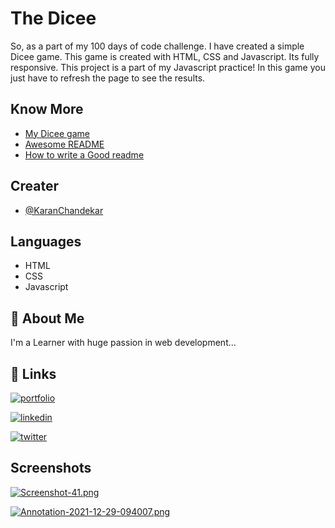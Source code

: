 
# The Dicee

So, as a part of my 100 days of code challenge. I have created a simple Dicee game. This game is created with HTML, CSS and Javascript. Its fully responsive. This project is a part of my Javascript practice! In this game you just have to refresh the page to see the results.


## Know More

 - [My Dicee game](https://karanchandekar.github.io/TheDicee/)
 - [Awesome README](https://github.com/matiassingers/awesome-readme)
 - [How to write a Good readme](https://bulldogjob.com/news/449-how-to-write-a-good-readme-for-your-github-project)


## Creater

- [@KaranChandekar](https://github.com/KaranChandekar)


## Languages

- HTML
- CSS
- Javascript


## 🚀 About Me
I'm a Learner with huge passion in web development...


## 🔗 Links
[![portfolio](https://img.shields.io/badge/my_portfolio-000?style=for-the-badge&logo=ko-fi&logoColor=white)](https://portfolio-me-karanchandekar.vercel.app/)

[![linkedin](https://img.shields.io/badge/linkedin-0A66C2?style=for-the-badge&logo=linkedin&logoColor=white)](https://www.linkedin.com/in/karan-chandekar-a87263219/)

[![twitter](https://img.shields.io/badge/twitter-1DA1F2?style=for-the-badge&logo=twitter&logoColor=white)](https://twitter.com/karan_chandekar)


## Screenshots

[![Screenshot-41.png](https://i.postimg.cc/jSGgTvHZ/Screenshot-41.png)](https://postimg.cc/VJWBBqHC)

[![Annotation-2021-12-29-094007.png](https://i.postimg.cc/PqW4jHr5/Annotation-2021-12-29-094007.png)](https://postimg.cc/2q5vQPZs)
